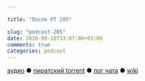 ```yaml
---

title: "После РТ 205"

slug: "podcast-205"
date: 2010-09-18T13:07:00+03:00
comments: true
categories: podcast
---
```

[аудио](http://cdn.radio-t.com/rt205post.mp3) ● [пиратский torrent](http://pirates.radio-t.com/torrents/rt205post.mp3.torrent) ● [лог чата](http://chat.radio-t.com/logs/radio-t-205.html) ● [wiki](http://wiki.radio-t.com/%D0%9F%D0%BE%D1%81%D0%BB%D0%B5_%D0%A0%D0%A2_205)<audio src="http://cdn.radio-t.com/rt205post.mp3" preload="none">
